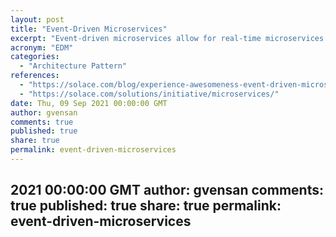 ```yaml
---
layout: post
title: "Event-Driven Microservices"
excerpt: "Event-driven microservices allow for real-time microservices communication, enabling data to be consumed in the form of events."
acronym: "EDM"
categories:
  - "Architecture Pattern"
references:
  - "https://solace.com/blog/experience-awesomeness-event-driven-microservices/"
  - "https://solace.com/solutions/initiative/microservices/"
date: Thu, 09 Sep 2021 00:00:00 GMT
author: gvensan
comments: true
published: true
share: true
permalink: event-driven-microservices
---
```

2021 00:00:00 GMT
author: gvensan
comments: true
published: true
share: true
permalink: event-driven-microservices
---
